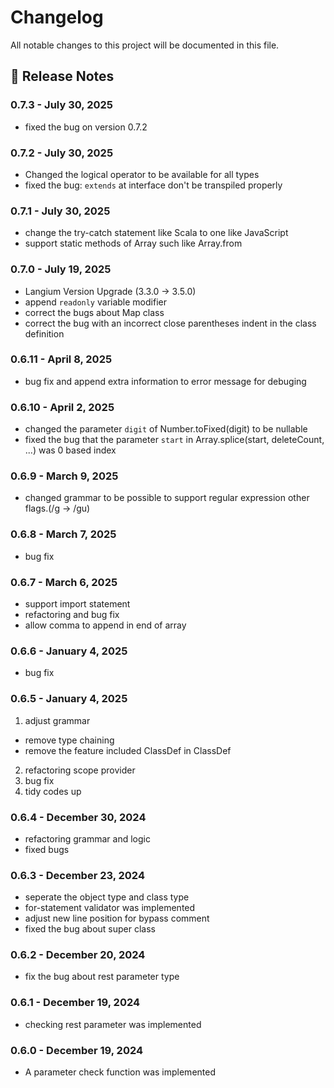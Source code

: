 # Changelog

All notable changes to this project will be documented in this file.

## 🔗 Release Notes

### 0.7.3 - July 30, 2025

- fixed the bug on version 0.7.2

### 0.7.2 - July 30, 2025

- Changed the logical operator to be available for all types
- fixed the bug: `extends` at interface don't be transpiled properly

### 0.7.1 - July 30, 2025

- change the try-catch statement like Scala to one like JavaScript
- support static methods of Array such like Array.from

### 0.7.0 - July 19, 2025

- Langium Version Upgrade (3.3.0 -> 3.5.0)
- append `readonly` variable modifier
- correct the bugs about Map class
- correct the bug with an incorrect close parentheses indent in the class definition

### 0.6.11 - April 8, 2025

- bug fix and append extra information to error message for debuging

### 0.6.10 - April 2, 2025

- changed the parameter `digit` of Number.toFixed(digit) to be nullable
- fixed the bug that the parameter `start` in Array.splice(start, deleteCount, ...) was 0 based index 

### 0.6.9 - March 9, 2025

- changed grammar to be possible to support regular expression other flags.(/g -> /gu)

### 0.6.8 - March 7, 2025

- bug fix

### 0.6.7 - March 6, 2025

- support import statement
- refactoring and bug fix
- allow comma to append in end of array 

### 0.6.6 - January 4, 2025

- bug fix

### 0.6.5 - January 4, 2025

1. adjust grammar
- remove type chaining
- remove the feature included ClassDef in ClassDef
2. refactoring scope provider
3. bug fix
4. tidy codes up

### 0.6.4 - December 30, 2024

- refactoring grammar and logic
- fixed bugs

### 0.6.3 - December 23, 2024

- seperate the object type and class type
- for-statement validator was implemented
- adjust new line position for bypass comment
- fixed the bug about super class

### 0.6.2 - December 20, 2024

- fix the bug about rest parameter type

### 0.6.1 - December 19, 2024

- checking rest parameter was implemented

### 0.6.0 - December 19, 2024

- A parameter check function was implemented
